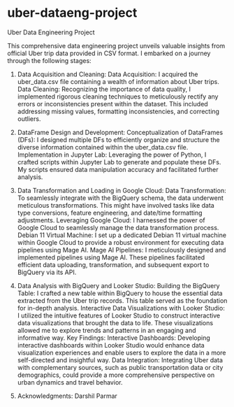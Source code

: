 # uber-dataeng-project
Uber Data Engineering Project

This comprehensive data engineering project unveils valuable insights from official Uber trip data provided in CSV format. I embarked on a journey through the following stages:

1. Data Acquisition and Cleaning:
Data Acquisition: I acquired the uber_data.csv file containing a wealth of information about Uber trips.
Data Cleaning: Recognizing the importance of data quality, I implemented rigorous cleaning techniques to meticulously rectify any errors or inconsistencies present within the dataset. This included addressing missing values, formatting inconsistencies, and correcting outliers.

2. DataFrame Design and Development:
Conceptualization of DataFrames (DFs): I designed multiple DFs to efficiently organize and structure the diverse information contained within the uber_data.csv file.
Implementation in Jupyter Lab: Leveraging the power of Python, I crafted scripts within Jupyter Lab to generate and populate these DFs. My scripts ensured data manipulation accuracy and facilitated further analysis.

3. Data Transformation and Loading in Google Cloud:
Data Transformation: To seamlessly integrate with the BigQuery schema, the data underwent meticulous transformations. This might have involved tasks like data type conversions, feature engineering, and date/time formatting adjustments.
Leveraging Google Cloud: I harnessed the power of Google Cloud to seamlessly manage the data transformation process.
Debian 11 Virtual Machine: I set up a dedicated Debian 11 virtual machine within Google Cloud to provide a robust environment for executing data pipelines using Mage AI.
Mage AI Pipelines: I meticulously designed and implemented pipelines using Mage AI. These pipelines facilitated efficient data uploading, transformation, and subsequent export to BigQuery via its API.

4. Data Analysis with BigQuery and Looker Studio:
Building the BigQuery Table: I crafted a new table within BigQuery to house the essential data extracted from the Uber trip records. This table served as the foundation for in-depth analysis.
Interactive Data Visualizations with Looker Studio: I utilized the intuitive features of Looker Studio to construct interactive data visualizations that brought the data to life. These visualizations allowed me to explore trends and patterns in an engaging and informative way.
Key Findings:
Interactive Dashboards: Developing interactive dashboards within Looker Studio would enhance data visualization experiences and enable users to explore the data in a more self-directed and insightful way.
Data Integration: Integrating Uber data with complementary sources, such as public transportation data or city demographics, could provide a more comprehensive perspective on urban dynamics and travel behavior.

5. Acknowledgments: Darshil Parmar
